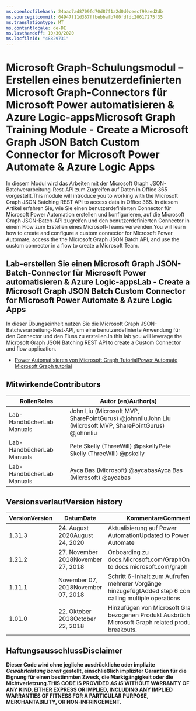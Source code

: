 ```yaml
---
ms.openlocfilehash: 24aac7ad8709fd70d87f1a2d0d0ceecf99aed2db
ms.sourcegitcommit: 64947f11d367ffbebbafb700fdfdc20617275f35
ms.translationtype: MT
ms.contentlocale: de-DE
ms.lasthandoff: 10/30/2020
ms.locfileid: "48829731"
---
```

# <a name="microsoft-graph-training-module---create-a-microsoft-graph-json-batch-custom-connector-for-microsoft-power-automate--azure-logic-apps"></a><span data-ttu-id="94488-101">Microsoft Graph-Schulungsmodul – Erstellen eines benutzerdefinierten Microsoft Graph-Connectors für Microsoft Power automatisieren & Azure Logic-apps</span><span class="sxs-lookup"><span data-stu-id="94488-101">Microsoft Graph Training Module - Create a Microsoft Graph JSON Batch Custom Connector for Microsoft Power Automate & Azure Logic Apps</span></span>

<span data-ttu-id="94488-102">In diesem Modul wird das Arbeiten mit der Microsoft Graph JSON-Batchverarbeitung-Rest-API zum Zugreifen auf Daten in Office 365 vorgestellt.</span><span class="sxs-lookup"><span data-stu-id="94488-102">This module will introduce you to working with the Microsoft Graph JSON Batching REST API to access data in Office 365.</span></span> <span data-ttu-id="94488-103">In diesem Artikel erfahren Sie, wie Sie einen benutzerdefinierten Connector für Microsoft Power Automation erstellen und konfigurieren, auf die Microsoft Graph JSON-Batch-API zugreifen und den benutzerdefinierten Connector in einem Flow zum Erstellen eines Microsoft-Teams verwenden.</span><span class="sxs-lookup"><span data-stu-id="94488-103">You will learn how to create and configure a custom connector for Microsoft Power Automate, access the the Microsoft Graph JSON Batch API, and use the custom connector in a flow to create a Microsoft Team.</span></span>

## <a name="lab---create-a-microsoft-graph-json-batch-custom-connector-for-microsoft-power-automate--azure-logic-apps"></a><span data-ttu-id="94488-104">Lab-erstellen Sie einen Microsoft Graph JSON-Batch-Connector für Microsoft Power automatisieren & Azure Logic-apps</span><span class="sxs-lookup"><span data-stu-id="94488-104">Lab - Create a Microsoft Graph JSON Batch Custom Connector for Microsoft Power Automate & Azure Logic Apps</span></span>

<span data-ttu-id="94488-105">In dieser Übungseinheit nutzen Sie die Microsoft Graph JSON-Batchverarbeitung-Rest-API, um eine benutzerdefinierte Anwendung für den Connector und den Fluss zu erstellen.</span><span class="sxs-lookup"><span data-stu-id="94488-105">In this lab you will leverage the Microsoft Graph JSON Batching REST API to create a Custom Connector and flow application.</span></span>

- [<span data-ttu-id="94488-106">Power Automatisieren von Microsoft Graph Tutorial</span><span class="sxs-lookup"><span data-stu-id="94488-106">Power Automate Microsoft Graph tutorial</span></span>](https://docs.microsoft.com/graph/tutorials/powerautomate)

## <a name="contributors"></a><span data-ttu-id="94488-107">Mitwirkende</span><span class="sxs-lookup"><span data-stu-id="94488-107">Contributors</span></span>

| <span data-ttu-id="94488-108">Rollen</span><span class="sxs-lookup"><span data-stu-id="94488-108">Roles</span></span>       | <span data-ttu-id="94488-109">Autor (en)</span><span class="sxs-lookup"><span data-stu-id="94488-109">Author(s)</span></span>                                            |
|-------------|------------------------------------------------------|
| <span data-ttu-id="94488-110">Lab-Handbücher</span><span class="sxs-lookup"><span data-stu-id="94488-110">Lab Manuals</span></span> | <span data-ttu-id="94488-111">John Liu (Microsoft MVP, SharePointGurus) @johnnliu</span><span class="sxs-lookup"><span data-stu-id="94488-111">John Liu (Microsoft MVP, SharePointGurus) @johnnliu</span></span>  |
| <span data-ttu-id="94488-112">Lab-Handbücher</span><span class="sxs-lookup"><span data-stu-id="94488-112">Lab Manuals</span></span> | <span data-ttu-id="94488-113">Pete Skelly (ThreeWill) @pskelly</span><span class="sxs-lookup"><span data-stu-id="94488-113">Pete Skelly (ThreeWill) @pskelly</span></span>                     |
| <span data-ttu-id="94488-114">Lab-Handbücher</span><span class="sxs-lookup"><span data-stu-id="94488-114">Lab Manuals</span></span> | <span data-ttu-id="94488-115">Ayca Bas (Microsoft) @aycabas</span><span class="sxs-lookup"><span data-stu-id="94488-115">Ayca Bas (Microsoft) @aycabas</span></span>                        |

## <a name="version-history"></a><span data-ttu-id="94488-116">Versionsverlauf</span><span class="sxs-lookup"><span data-stu-id="94488-116">Version history</span></span>

| <span data-ttu-id="94488-117">Version</span><span class="sxs-lookup"><span data-stu-id="94488-117">Version</span></span> | <span data-ttu-id="94488-118">Datum</span><span class="sxs-lookup"><span data-stu-id="94488-118">Date</span></span>              | <span data-ttu-id="94488-119">Kommentare</span><span class="sxs-lookup"><span data-stu-id="94488-119">Comments</span></span>                                             |
|---------|-------------------|------------------------------------------------------|
| <span data-ttu-id="94488-120">1.3</span><span class="sxs-lookup"><span data-stu-id="94488-120">1.3</span></span>     | <span data-ttu-id="94488-121">24. August 2020</span><span class="sxs-lookup"><span data-stu-id="94488-121">August 24, 2020</span></span>   | <span data-ttu-id="94488-122">Aktualisierung auf Power Automation</span><span class="sxs-lookup"><span data-stu-id="94488-122">Updated to Power Automate</span></span>                            |
| <span data-ttu-id="94488-123">1.2</span><span class="sxs-lookup"><span data-stu-id="94488-123">1.2</span></span>     | <span data-ttu-id="94488-124">27. November 2018</span><span class="sxs-lookup"><span data-stu-id="94488-124">November 27, 2018</span></span> | <span data-ttu-id="94488-125">Onboarding zu docs.Microsoft.com/Graph</span><span class="sxs-lookup"><span data-stu-id="94488-125">Onboarded to docs.microsoft.com/graph</span></span>                |
| <span data-ttu-id="94488-126">1.1</span><span class="sxs-lookup"><span data-stu-id="94488-126">1.1</span></span>     | <span data-ttu-id="94488-127">November 07, 2018</span><span class="sxs-lookup"><span data-stu-id="94488-127">November 07, 2018</span></span> | <span data-ttu-id="94488-128">Schritt 6-Inhalt zum Aufrufen mehrerer Vorgänge hinzugefügt</span><span class="sxs-lookup"><span data-stu-id="94488-128">Added step 6 content for calling multiple operations</span></span> |
| <span data-ttu-id="94488-129">1.0</span><span class="sxs-lookup"><span data-stu-id="94488-129">1.0</span></span>     | <span data-ttu-id="94488-130">22. Oktober 2018</span><span class="sxs-lookup"><span data-stu-id="94488-130">October 22, 2018</span></span>  | <span data-ttu-id="94488-131">Hinzufügen von Microsoft Graph-bezogenen Produkt Ausbrüchen.</span><span class="sxs-lookup"><span data-stu-id="94488-131">Add Microsoft Graph related product breakouts.</span></span>       |

## <a name="disclaimer"></a><span data-ttu-id="94488-132">Haftungsausschluss</span><span class="sxs-lookup"><span data-stu-id="94488-132">Disclaimer</span></span>

<span data-ttu-id="94488-133">**Dieser Code wird ohne jegliche ausdrückliche oder implizite *Gewährleistung bereit* gestellt, einschließlich impliziter Garantien für die Eignung für einen bestimmten Zweck, die Marktgängigkeit oder die Nichtverletzung.**</span><span class="sxs-lookup"><span data-stu-id="94488-133">**THIS CODE IS PROVIDED *AS IS* WITHOUT WARRANTY OF ANY KIND, EITHER EXPRESS OR IMPLIED, INCLUDING ANY IMPLIED WARRANTIES OF FITNESS FOR A PARTICULAR PURPOSE, MERCHANTABILITY, OR NON-INFRINGEMENT.**</span></span>
